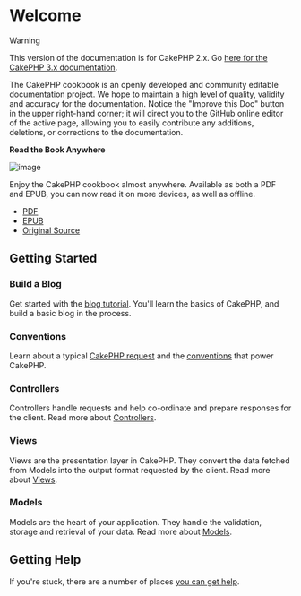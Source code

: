 # Welcome

> [!WARNING]
> This version of the documentation is for CakePHP 2.x. Go [here for the
> CakePHP 3.x documentation](https://book.cakephp.org/3.0/).

The CakePHP cookbook is an openly developed and community editable documentation
project. We hope to maintain a high level of quality, validity and accuracy for
the documentation. Notice the "Improve this Doc" button in the upper right-hand
corner; it will direct you to the GitHub online editor of the active page,
allowing you to easily contribute any additions, deletions, or corrections to
the documentation.

<div>

**Read the Book Anywhere**

![image](/read-the-book.jpg)

Enjoy the CakePHP cookbook almost anywhere. Available as both a PDF and
EPUB, you can now read it on more devices, as well as offline.

- [PDF](../_downloads/en/CakePHPCookbook.pdf)
- [EPUB](../_downloads/en/CakePHPCookbook.epub)
- [Original Source](https://github.com/cakephp/docs)

</div>

## Getting Started

### Build a Blog

Get started with the [blog tutorial](tutorials-and-examples/blog/blog.md).
You'll learn the basics of CakePHP, and build a basic blog in the process.

### Conventions

Learn about a typical [CakePHP request](getting-started/a-typical-cakephp-request.md) and the [conventions](getting-started/cakephp-conventions.md) that power CakePHP.

### Controllers

Controllers handle requests and help co-ordinate and prepare
responses for the client. Read more about [Controllers](controllers.md).

### Views

Views are the presentation layer in CakePHP. They convert
the data fetched from Models into the output format requested by the
client. Read more about [Views](views.md).

### Models

Models are the heart of your application. They handle the validation,
storage and retrieval of your data. Read more about [Models](models.md).

## Getting Help

If you're stuck, there are a number of places [you can get help](cakephp-overview/where-to-get-help.md).
